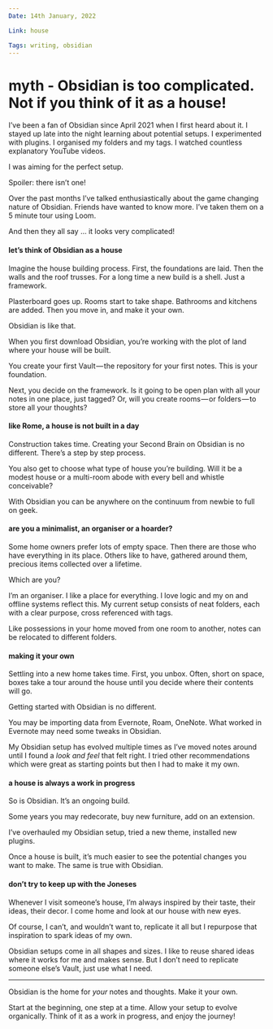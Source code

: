 ```yaml
---
Date: 14th January, 2022

Link: house

Tags: writing, obsidian
---
```


# myth - Obsidian is too complicated. Not if you think of it as a house!

I’ve been a fan of Obsidian since April 2021 when I first heard about it. I stayed up late into the night learning about potential setups. I experimented with plugins. I organised my folders and my tags. I watched countless explanatory YouTube videos.

I was aiming for the perfect setup.

Spoiler: there isn’t one!

Over the past months I’ve talked enthusiastically about the game changing nature of Obsidian. Friends have wanted to know more. I’ve taken them on a 5 minute tour using Loom.

And then they all say … it looks very complicated!

#### let’s think of Obsidian as a house

Imagine the house building process. First, the foundations are laid. Then the walls and the roof trusses. For a long time a new build is a shell. Just a framework.

Plasterboard goes up. Rooms start to take shape. Bathrooms and kitchens are added. Then you move in, and make it your own.

Obsidian is like that.

When you first download Obsidian, you’re working with the plot of land where your house will be built.

You create your first Vault — the repository for your first notes. This is your foundation.

Next, you decide on the framework. Is it going to be open plan with all your notes in one place, just tagged? Or, will you create rooms — or folders — to store all your thoughts?

#### like Rome, a house is not built in a day

Construction takes time. Creating your Second Brain on Obsidian is no different. There’s a step by step process.

You also get to choose what type of house you’re building. Will it be a modest house or a multi-room abode with every bell and whistle conceivable?

With Obsidian you can be anywhere on the continuum from newbie to full on geek.

#### are you a minimalist, an organiser or a hoarder?

Some home owners prefer lots of empty space. Then there are those who have everything in its place. Others like to have, gathered around them, precious items collected over a lifetime.

Which are you?

I’m an organiser. I like a place for everything. I love logic and my on and offline systems reflect this. My current setup consists of neat folders, each with a clear purpose, cross referenced with tags.

Like possessions in your home moved from one room to another, notes can be relocated to different folders.

#### making it your own

Settling into a new home takes time. First, you unbox. Often, short on space, boxes take a tour around the house until you decide where their contents will go.

Getting started with Obsidian is no different.

You may be importing data from Evernote, Roam, OneNote. What worked in Evernote may need some tweaks in Obsidian.

My Obsidian setup has evolved multiple times as I’ve moved notes around until I found a _look and feel_ that felt right. I tried other recommendations which were great as starting points but then I had to make it my own.

#### a house is always a work in progress

So is Obsidian. It’s an ongoing build.

Some years you may redecorate, buy new furniture, add on an extension.

I’ve overhauled my Obsidian setup, tried a new theme, installed new plugins.

Once a house is built, it’s much easier to see the potential changes you want to make. The same is true with Obsidian.

#### don’t try to keep up with the Joneses

Whenever I visit someone’s house, I’m always inspired by their taste, their ideas, their decor. I come home and look at our house with new eyes.

Of course, I can’t, and wouldn’t want to, replicate it all but I repurpose that inspiration to spark ideas of my own.

Obsidian setups come in all shapes and sizes. I like to reuse shared ideas where it works for me and makes sense. But I don’t need to replicate someone else’s Vault, just use what I need.

---

Obsidian is the home for _your_ notes and thoughts. Make it your own.

Start at the beginning, one step at a time. Allow your setup to evolve organically. Think of it as a work in progress, and enjoy the journey!